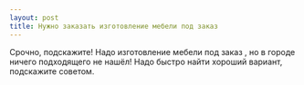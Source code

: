 ```yaml
---
layout: post 
title: Нужно заказать изготовление мебели под заказ ‌‌ 
--- 
```

Срочно, подскажите! Надо изготовление мебели под заказ ‌‌, но в городе ничего подходящего не нашёл! Надо быстро найти хороший вариант, подскажите советом.